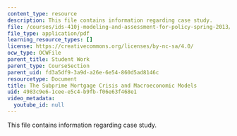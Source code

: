 ```yaml
---
content_type: resource
description: This file contains information regarding case study.
file: /courses/ids-410j-modeling-and-assessment-for-policy-spring-2013/4983c9e61ceee5c4b9fbf06e63f468e1_MITESD_864S13_Case_Stdy.pdf
file_type: application/pdf
learning_resource_types: []
license: https://creativecommons.org/licenses/by-nc-sa/4.0/
ocw_type: OCWFile
parent_title: Student Work
parent_type: CourseSection
parent_uid: fd3a5df9-3a9d-a26e-6e54-860d5ad8146c
resourcetype: Document
title: The Subprime Mortgage Crisis and Macroeconomic Models
uid: 4983c9e6-1cee-e5c4-b9fb-f06e63f468e1
video_metadata:
  youtube_id: null
---
```

This file contains information regarding case study.